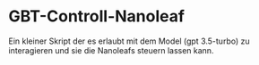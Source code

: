 # GBT-Controll-Nanoleaf
Ein kleiner Skript der es erlaubt mit dem Model (gpt 3.5-turbo) zu interagieren und sie die Nanoleafs steuern lassen kann.
